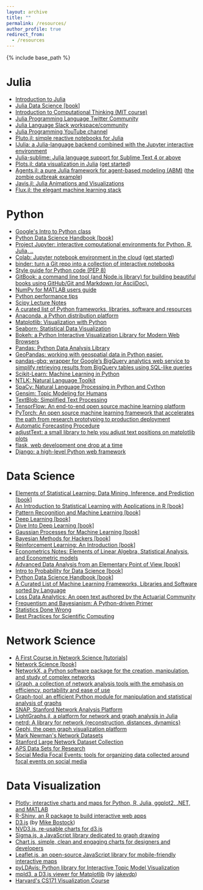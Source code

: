 ```yaml
---
layout: archive
title: ""
permalink: /resources/
author_profile: true
redirect_from:
  - /resources
---
```


{% include base_path %}

<!--
COVID-19 Resources
======
* 
-->

Julia
======
* [Introduction to Julia](https://julialang.org/learning/tutorials/)
* [Julia Data Science [book]](https://juliadatascience.io/)
* [Introduction to Computational Thinking (MIT course)](https://computationalthinking.mit.edu/Spring21/)
* [Julia Programming Language Twitter Community](https://twitter.com/i/communities/1441046367514755082)
* [Julia Language Slack workspace/community](https://julialang.org/slack/)
* [Julia Programming YouTube channel](https://www.youtube.com/c/TheJuliaLanguage)
* [Pluto.jl: simple reactive notebooks for Julia](https://github.com/fonsp/Pluto.jl)
* [IJulia: a Julia-language backend combined with the Jupyter interactive environment](https://github.com/JuliaLang/IJulia.jl)
* [Julia-sublime: Julia language support for Sublime Text 4 or above](https://github.com/JuliaEditorSupport/Julia-sublime)
* [Plots.jl: data visualization in Julia](http://docs.juliaplots.org/latest/) ([get started](http://docs.juliaplots.org/latest/tutorial/#tutorial))
* [Agents.jl: a pure Julia framework for agent-based modeling (ABM)](https://juliadynamics.github.io/Agents.jl/stable/) ([the zombie outbreak example](https://juliadynamics.github.io/Agents.jl/stable/examples/zombies/))
* [Javis.jl: Julia Animations and Visualizations](https://github.com/Wikunia/Javis.jl)
* [Flux.jl: the elegant machine learning stack](https://fluxml.ai/)


Python
======
* [Google's Intro to Python class](https://developers.google.com/edu/python/)
* [Python Data Science Handbook [book]](https://github.com/jakevdp/PythonDataScienceHandbook)
* [Project Jupyter: interactive computational environments for Python, R, Julia, ..](https://jupyter.org/)
* [Colab: Jupyter notebook environment in the cloud](https://colab.research.google.com/) ([get started](https://www.youtube.com/watch?v=inN8seMm7UI))
* [binder: turn a Git repo into a collection of interactive notebooks](https://mybinder.org/)
* [Style guide for Python code (PEP 8)](https://legacy.python.org/dev/peps/pep-0008/)
* [GitBook: a command line tool (and Node.js library) for building beautiful books using GitHub/Git and Markdown (or AsciiDoc). ](https://github.com/GitbookIO/gitbook)
* [NumPy for MATLAB users guide](https://numpy.org/doc/stable/user/numpy-for-matlab-users.html)
* [Python performance tips](https://wiki.python.org/moin/PythonSpeed/PerformanceTips)
* [Scipy Lecture Notes](http://scipy-lectures.org/)
* [A curated list of Python frameworks, libraries, software and resources](https://github.com/vinta/awesome-python)
* [Anaconda, a Python distribution platform](https://www.anaconda.com/products/individual)
* [Matplotlib: Visualization with Python](https://matplotlib.org/)
* [Seaborn: Statistical Data Visualization](https://github.com/mwaskom/seaborn)
* [Bokeh: a Python Interactive Visualization Library for Modern Web Browsers](https://docs.bokeh.org/en/latest/)
* [Pandas: Python Data Analysis Library](https://pandas.pydata.org/)
* [GeoPandas: working with geospatial data in Python easier.](https://geopandas.org/en/stable/)
* [pandas-gbq: wrapper for Google’s BigQuery analytics web service to simplify retrieving results from BigQuery tables using SQL-like queries](https://googleapis.dev/python/pandas-gbq/latest/index.html)
* [Scikit-Learn: Machine Learning in Python](https://scikit-learn.org/stable/)
* [NTLK: Natural Language Toolkit](http://www.nltk.org/)
* [SpaCy: Natural Language Processing in Python and Cython](https://spacy.io/)
* [Gensim: Topic Modeling for Humans](https://radimrehurek.com/gensim/)
* [TextBlob: Simplified Text Processing](https://textblob.readthedocs.io/en/dev/)
* [TensorFlow: An end-to-end open source machine learning platform](https://www.tensorflow.org/)
* [PyTorch: An open source machine learning framework that accelerates the path from research prototyping to production deployment](https://pytorch.org/)
* [Automatic Forecasting Procedure](https://github.com/facebook/prophet)
* [adjustText: a small library to help you adjust text positions on matplotlib plots ](https://adjusttext.readthedocs.io/en/latest/index.html)
* [flask, web development one drop at a time](https://flask.palletsprojects.com/en/latest/)
* [Django: a high-level Python web framework](https://www.djangoproject.com/)


Data Science
======
* [Elements of Statistical Learning: Data Mining, Inference, and Prediction [book]](https://web.stanford.edu/~hastie/ElemStatLearn/)
* [An Introduction to Statistical Learning with Applications in R [book]](https://www.statlearning.com/)
* [Pattern Recognition and Machine Learning [book]](https://www.microsoft.com/en-us/research/publication/pattern-recognition-machine-learning/)
* [Deep Learning [book]](https://www.deeplearningbook.org/)
* [Dive Into Deep Learning [book]](http://d2l.ai/)
* [Gaussian Processes for Machine Learning [book]](http://www.gaussianprocess.org/gpml/)
* [Bayesian Methods for Hackers [book]](https://github.com/CamDavidsonPilon/Probabilistic-Programming-and-Bayesian-Methods-for-Hackers)
* [Reinforcement Learning: An Introduction [book]](http://incompleteideas.net/book/the-book-2nd.html)
* [Econometrics Notes: Elements of Linear Algebra, Statistical Analysis, and Econometric models](https://local.disia.unifi.it/calzolari/materiale-didattico/calzolari-econometric-notes-2020.pdf)
* [Advanced Data Analysis from an Elementary Point of View [book]](http://www.stat.cmu.edu/~cshalizi/ADAfaEPoV/ADAfaEPoV.pdf)
* [Intro to Probability for Data Science [book]](https://probability4datascience.com/)
* [Python Data Science Handbook [book]](https://github.com/jakevdp/PythonDataScienceHandbook)
* [A Curated List of Machine Learning Frameworks, Libraries and Software sorted by Language](https://github.com/josephmisiti/awesome-machine-learning")
* [Loss Data Analytics: An open text authored by the Actuarial Community](https://ewfrees.github.io/Loss-Data-Analytics/)
* [Frequentism and Bayesianism: A Python-driven Primer](http://arxiv.org/abs/1411.5018)
* [Statistics Done Wrong](https://www.statisticsdonewrong.com/)
* [Best Practices for Scientific Computing](https://arxiv.org/abs/1210.0530v4)


Network Science
======
* [A First Course in Network Science [tutorials]](https://github.com/CambridgeUniversityPress/FirstCourseNetworkScience)
* [Network Science [book]](http://networksciencebook.com/)
* [NetworkX, a Python software package for the creation, manipulation, and study of complex networks](https://networkx.org/)
* [iGraph, a collection of network analysis tools with the emphasis on efficiency, portability and ease of use](https://igraph.org/python/)
* [Graph-tool, an efficient Python module for manipulation and statistical analysis of graphs](https://graph-tool.skewed.de/)
* [SNAP, Stanford Network Analysis Platform](https://snap.stanford.edu/)
* [LightGraphs.jl, a platform for network and graph analysis in Julia](https://github.com/JuliaGraphs/LightGraphs.jl)
* [netrd: A library for network {reconstruction, distances, dynamics}](https://github.com/netsiphd/netrd)
* [Gephi, the open graph visualization platform](https://gephi.org/)
* [Mark Newman's Network Datasets](http://www-personal.umich.edu/~mejn/netdata/)
* [Stanford Large Network Dataset Collection](http://snap.stanford.edu/data/index.html)
* [APS Data Sets for Research](https://journals.aps.org/datasets)
* [Social Media Focal Events: tools for organizing data collected around focal events on social media](https://github.com/ryanjgallagher/focalevents)

Data Visualization
======

* [Plotly: interactive charts and maps for Python, R, Julia, ggplot2, .NET, and MATLAB](https://plotly.com/graphing-libraries/)
* [R-Shiny, an R package to build interactive web apps](https://shiny.rstudio.com/)
* [D3.js](https://d3js.org/) (by [Mike Bostock](https://bost.ocks.org/mike/))
* [NVD3.js, re-usable charts for d3.js](https://nvd3.org/)
* [Sigma.js, a JavaScript library dedicated to graph drawing](http://sigmajs.org/)
* [Chart.js, simple, clean and engaging charts for designers and developers](https://www.chartjs.org/)
* [Leaflet.js, an open-source JavaScript library for mobile-friendly interactive maps](https://leafletjs.com/)
* [pyLDAvis: Python library for Interactive Topic Model Visualization](https://github.com/bmabey/pyLDAvis)
* [mpld3, a D3.js viewer for Matplotlib](https://github.com/mpld3/mpld3) (by [jakevdp](https://github.com/jakevdp))
* [Harvard's CS171 Visualization Course](https://www.cs171.org/2021/index.html)

